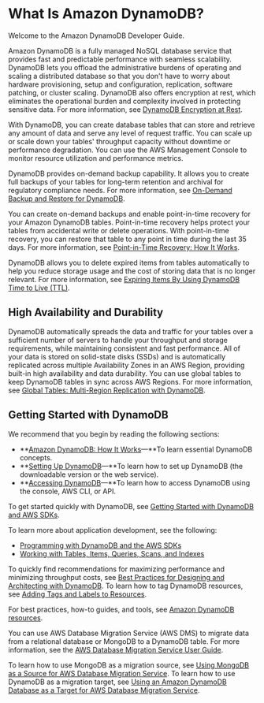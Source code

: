 # What Is Amazon DynamoDB?<a name="Introduction"></a>

Welcome to the Amazon DynamoDB Developer Guide\.

Amazon DynamoDB is a fully managed NoSQL database service that provides fast and predictable performance with seamless scalability\. DynamoDB lets you offload the administrative burdens of operating and scaling a distributed database so that you don't have to worry about hardware provisioning, setup and configuration, replication, software patching, or cluster scaling\. DynamoDB also offers encryption at rest, which eliminates the operational burden and complexity involved in protecting sensitive data\. For more information, see [DynamoDB Encryption at Rest](EncryptionAtRest.md)\. 

With DynamoDB, you can create database tables that can store and retrieve any amount of data and serve any level of request traffic\. You can scale up or scale down your tables' throughput capacity without downtime or performance degradation\. You can use the AWS Management Console to monitor resource utilization and performance metrics\.

DynamoDB provides on\-demand backup capability\. It allows you to create full backups of your tables for long\-term retention and archival for regulatory compliance needs\. For more information, see [On\-Demand Backup and Restore for DynamoDB](BackupRestore.md)\. 

 You can create on\-demand backups and enable point\-in\-time recovery for your Amazon DynamoDB tables\. Point\-in\-time recovery helps protect your tables from accidental write or delete operations\. With point\-in\-time recovery, you can restore that table to any point in time during the last 35 days\. For more information, see [Point\-in\-Time Recovery: How It Works](PointInTimeRecovery_Howitworks.md)\. 

 DynamoDB allows you to delete expired items from tables automatically to help you reduce storage usage and the cost of storing data that is no longer relevant\. For more information, see [Expiring Items By Using DynamoDB Time to Live \(TTL\)](TTL.md)\. 

## High Availability and Durability<a name="ddb_highavailability"></a>

DynamoDB automatically spreads the data and traffic for your tables over a sufficient number of servers to handle your throughput and storage requirements, while maintaining consistent and fast performance\. All of your data is stored on solid\-state disks \(SSDs\) and is automatically replicated across multiple Availability Zones in an AWS Region, providing built\-in high availability and data durability\. You can use global tables to keep DynamoDB tables in sync across AWS Regions\. For more information, see [Global Tables: Multi\-Region Replication with DynamoDB](GlobalTables.md)\. 

## Getting Started with DynamoDB<a name="ddb_getstarted"></a>

We recommend that you begin by reading the following sections:
+ **[Amazon DynamoDB: How It Works](HowItWorks.md)—**To learn essential DynamoDB concepts\.
+ **[Setting Up DynamoDB](SettingUp.md)—**To learn how to set up DynamoDB \(the downloadable version or the web service\)\.
+ **[Accessing DynamoDB](AccessingDynamoDB.md)—**To learn how to access DynamoDB using the console, AWS CLI, or API\. 

 To get started quickly with DynamoDB, see [Getting Started with DynamoDB and AWS SDKs](GettingStarted.md)\. 

To learn more about application development, see the following:
+ [Programming with DynamoDB and the AWS SDKs](Programming.md)
+ [Working with Tables, Items, Queries, Scans, and Indexes](WorkingWithDynamo.md)

 To quickly find recommendations for maximizing performance and minimizing throughput costs, see [Best Practices for Designing and Architecting with DynamoDB](best-practices.md)\. To learn how to tag DynamoDB resources, see [Adding Tags and Labels to Resources](Tagging.md)\. 

For best practices, how\-to guides, and tools, see [Amazon DynamoDB resources](https://aws.amazon.com/dynamodb/resources/)\. 

 You can use AWS Database Migration Service \(AWS DMS\) to migrate data from a relational database or MongoDB to a DynamoDB table\. For more information, see the [AWS Database Migration Service User Guide](https://docs.aws.amazon.com/dms/latest/userguide/)\. 

To learn how to use MongoDB as a migration source, see [Using MongoDB as a Source for AWS Database Migration Service](https://docs.aws.amazon.com/dms/latest/userguide/CHAP_Source.MongoDB.html)\. To learn how to use DynamoDB as a migration target, see [Using an Amazon DynamoDB Database as a Target for AWS Database Migration Service](https://docs.aws.amazon.com/dms/latest/userguide/CHAP_Target.DynamoDB.html)\. 